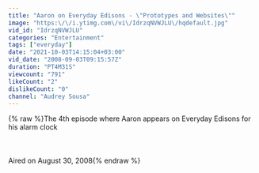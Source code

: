 ```yaml
---
title: "Aaron on Everyday Edisons - \"Prototypes and Websites\""
image: "https:\/\/i.ytimg.com\/vi\/IdrzqNVWJLU\/hqdefault.jpg"
vid_id: "IdrzqNVWJLU"
categories: "Entertainment"
tags: ["everyday"]
date: "2021-10-03T14:15:04+03:00"
vid_date: "2008-09-03T09:15:57Z"
duration: "PT4M31S"
viewcount: "791"
likeCount: "2"
dislikeCount: "0"
channel: "Audrey Sousa"
---
```

{% raw %}The 4th episode where Aaron appears on Everyday Edisons for his alarm clock<br /><br /><br /><br />Aired on August 30, 2008{% endraw %}
